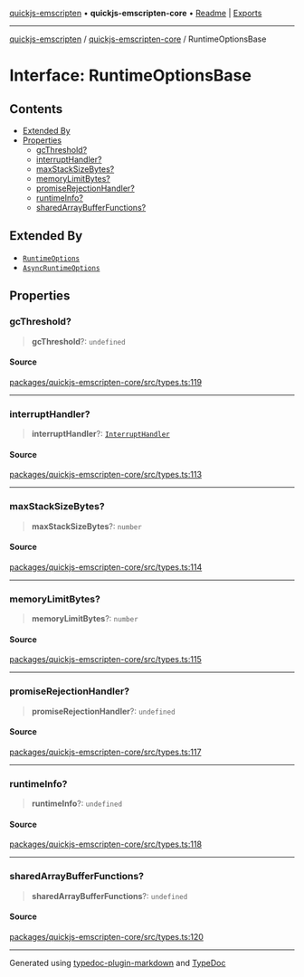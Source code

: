 [quickjs-emscripten](../../packages.md) • **quickjs-emscripten-core** • [Readme](../README.md) \| [Exports](../exports.md)

***

[quickjs-emscripten](../../packages.md) / [quickjs-emscripten-core](../exports.md) / RuntimeOptionsBase

# Interface: RuntimeOptionsBase

## Contents

- [Extended By](RuntimeOptionsBase.md#extended-by)
- [Properties](RuntimeOptionsBase.md#properties)
  - [gcThreshold?](RuntimeOptionsBase.md#gcthreshold)
  - [interruptHandler?](RuntimeOptionsBase.md#interrupthandler)
  - [maxStackSizeBytes?](RuntimeOptionsBase.md#maxstacksizebytes)
  - [memoryLimitBytes?](RuntimeOptionsBase.md#memorylimitbytes)
  - [promiseRejectionHandler?](RuntimeOptionsBase.md#promiserejectionhandler)
  - [runtimeInfo?](RuntimeOptionsBase.md#runtimeinfo)
  - [sharedArrayBufferFunctions?](RuntimeOptionsBase.md#sharedarraybufferfunctions)

## Extended By

- [`RuntimeOptions`](RuntimeOptions.md)
- [`AsyncRuntimeOptions`](AsyncRuntimeOptions.md)

## Properties

### gcThreshold?

> **gcThreshold**?: `undefined`

#### Source

[packages/quickjs-emscripten-core/src/types.ts:119](https://github.com/justjake/quickjs-emscripten/blob/main/packages/quickjs-emscripten-core/src/types.ts#L119)

***

### interruptHandler?

> **interruptHandler**?: [`InterruptHandler`](../exports.md#interrupthandler)

#### Source

[packages/quickjs-emscripten-core/src/types.ts:113](https://github.com/justjake/quickjs-emscripten/blob/main/packages/quickjs-emscripten-core/src/types.ts#L113)

***

### maxStackSizeBytes?

> **maxStackSizeBytes**?: `number`

#### Source

[packages/quickjs-emscripten-core/src/types.ts:114](https://github.com/justjake/quickjs-emscripten/blob/main/packages/quickjs-emscripten-core/src/types.ts#L114)

***

### memoryLimitBytes?

> **memoryLimitBytes**?: `number`

#### Source

[packages/quickjs-emscripten-core/src/types.ts:115](https://github.com/justjake/quickjs-emscripten/blob/main/packages/quickjs-emscripten-core/src/types.ts#L115)

***

### promiseRejectionHandler?

> **promiseRejectionHandler**?: `undefined`

#### Source

[packages/quickjs-emscripten-core/src/types.ts:117](https://github.com/justjake/quickjs-emscripten/blob/main/packages/quickjs-emscripten-core/src/types.ts#L117)

***

### runtimeInfo?

> **runtimeInfo**?: `undefined`

#### Source

[packages/quickjs-emscripten-core/src/types.ts:118](https://github.com/justjake/quickjs-emscripten/blob/main/packages/quickjs-emscripten-core/src/types.ts#L118)

***

### sharedArrayBufferFunctions?

> **sharedArrayBufferFunctions**?: `undefined`

#### Source

[packages/quickjs-emscripten-core/src/types.ts:120](https://github.com/justjake/quickjs-emscripten/blob/main/packages/quickjs-emscripten-core/src/types.ts#L120)

***

Generated using [typedoc-plugin-markdown](https://www.npmjs.com/package/typedoc-plugin-markdown) and [TypeDoc](https://typedoc.org/)
